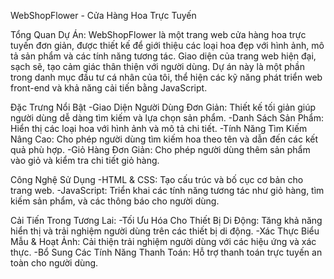 WebShopFlower - Cửa Hàng Hoa Trực Tuyến

Tổng Quan Dự Án:
  WebShopFlower là một trang web cửa hàng hoa trực tuyến đơn giản, được thiết kế để giới thiệu các loại hoa đẹp với hình ảnh, mô tả sản phẩm và các tính năng tương tác. Giao diện của trang web hiện đại, sạch sẽ, tạo cảm giác thân thiện với người dùng. Dự án này là một phần trong danh mục đầu tư cá nhân của tôi, thể hiện các kỹ năng phát triển web front-end và khả năng cải tiến bằng JavaScript.

Đặc Trưng Nổi Bật
  -Giao Diện Người Dùng Đơn Giản: Thiết kế tối giản giúp người dùng dễ dàng tìm kiếm và lựa chọn sản phẩm.
  -Danh Sách Sản Phẩm: Hiển thị các loại hoa với hình ảnh và mô tả chi tiết.
  -Tính Năng Tìm Kiếm Nâng Cao: Cho phép người dùng tìm kiếm hoa theo tên và dẫn đến các kết quả phù hợp.
  -Giỏ Hàng Đơn Giản: Cho phép người dùng thêm sản phẩm vào giỏ và kiểm tra chi tiết giỏ hàng.

Công Nghệ Sử Dụng
  -HTML & CSS: Tạo cấu trúc và bố cục cơ bản cho trang web.
  -JavaScript: Triển khai các tính năng tương tác như giỏ hàng, tìm kiếm sản phẩm, và các thông báo cho người dùng.


Cải Tiến Trong Tương Lai:
  -Tối Ưu Hóa Cho Thiết Bị Di Động: Tăng khả năng hiển thị và trải nghiệm người dùng trên các thiết bị di động.
  -Xác Thực Biểu Mẫu & Hoạt Ảnh: Cải thiện trải nghiệm người dùng với các hiệu ứng và xác thực.
  -Bổ Sung Các Tính Năng Thanh Toán: Hỗ trợ thanh toán trực tuyến an toàn cho người dùng.
